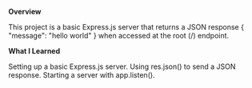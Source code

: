 **Overview**

This project is a basic Express.js server that returns a JSON response { "message": "hello world" } when accessed at the root (/) endpoint.

**What I Learned**

Setting up a basic Express.js server.
Using res.json() to send a JSON response.
Starting a server with app.listen().

